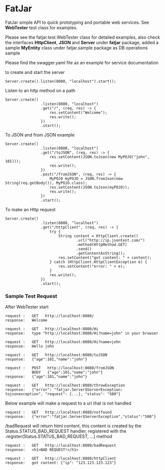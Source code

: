 # FatJar
FatJar simple API to quick prototyping and portable web services. See **WebTester** test class for examples.

Please see the fatjar.test.WebTester class for detailed examples,
also check the interfaces **HttpClient**, **JSON** and **Server** under **fatjar** package,
added a sample **MyEntity** class under fatjar.sample package as DB operations sample

Please find the swagger.yaml file as an example for service documentation

to create and start the server
```
Server.create().listen(8080, "localhost").start();
```

Listen to an http method on a path
```
Server.create()
                .listen(8080, "localhost")
                .get("/", (req, res) -> {
                    res.setContent("Welcome");
                    res.write();
                })
                .start();
```

To JSON and from JSON example
```
Server.create()
                .listen(8080, "localhost")
                .get("/toJSON", (req, res) -> {
                    res.setContent(JSON.toJson(new MyPOJO("john", 101)));
                    res.write();
                })
                .post("/fromJSON", (req, res) -> {
                    MyPOJO myPOJO = JSON.fromJson(new String(req.getBody()), MyPOJO.class);
                    res.setContent(JSON.toJson(myPOJO));
                    res.write();
                })
                .start();
```

To make an Http request
```
Server.create()
                .listen(8080, "localhost")
                .get("/httpClient", (req, res) -> {
                    try {
                        String content = HttpClient.create()
                                .url("http://ip.jsontest.com/")
                                .method(HttpMethod.GET)
                                .send()
                                .getContentAsString();
                        res.setContent("got content: " + content);
                    } catch (HttpClient.HttpClientException e) {
                        res.setContent("error: " + e);
                    }
                    res.write();
                })
                .start();
```



### Sample Test Request

After WebTester start

```
request :   GET   http://localhost:8080/
response:   Welcome
```

```
request :   GET   http://localhost:8080/Hi
response:   type "http://localhost:8080/Hi?name=john" in your browser
```

```
request :   GET   http://localhost:8080/Hi?name=john
response:   Hello john
```

```
request :   GET   http://localhost:8080/toJSON
response:   {"age":101,"name":"john"}
```

```
request :   POST   http://localhost:8080/fromJSON
            BODY   {"age":101,"name":"john"}
response:   {"age":101,"name":"john"}
```

```
request :   GET   http://localhost:8080/throwException
response:   {"error": "fatjar.Server$ServerException: tojsonexception", "request": {...}, "status": "500"}
```

Below example will make a request to a uri that is not handled 
```
request :   GET   http://localhost:8080/notfound
response:   {"error":"fatjar.Server$ServerException","status":"500"}
```

/badRequest will return html content, 
this content is created by the Status.STATUS_BAD_REQUEST handler,
registered with the .register(Status.STATUS_BAD_REQUEST, ...) method
```
request :   GET   http://localhost:8080/badRequest
response:   <h1>BAD REQUEST!</h1> 
```

```
request :   GET   http://localhost:8080/httpClient
response:   got content: {"ip": "123.123.123.123"}
```
